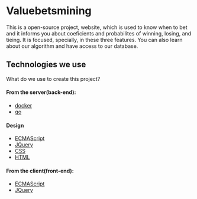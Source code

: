 # Valuebetsmining
This is a open-source project, website, which is used to know when to bet and it informs you about coeficients and probabilites of winning, losing, and tieing. It is focused, specially, in these three features. You can also learn about our algorithm and have access to our database.

## Technologies we use
What do we use to create this project?
#### From the server(back-end):  
* [docker](https://www.docker.com/)
* [go](https://golang.org/)
#### Design
* [ECMAScript](https://tc39.github.io/ecma262/)
* [JQuery](https://jquery.com/)
* [CSS](https://en.wikipedia.org/wiki/Cascading_Style_Sheets)
* [HTML](https://en.wikipedia.org/wiki/HTML)
#### From the client(front-end):
* [ECMAScript](https://tc39.github.io/ecma262/)
* [JQuery](https://jquery.com/)

